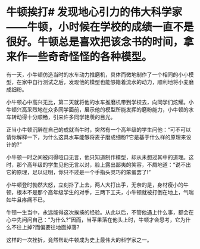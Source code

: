 # 牛顿挨打# 发现地心引力的伟大科学家——牛顿，小时候在学校的成绩一直不是很好。牛顿总是喜欢把该念书的时间，拿来作一些奇奇怪怪的各种模型。 

 有一天，小牛顿仿造当时的水车动力推磨机，具体而微地制作了一个相同的小小模型，在家中自行测试之后，发现他的模型也能够籍着流水的动力，顺利地将小麦磨成细粉。 

 小牛顿心中高兴无比，第二天就将他的水车推磨机带到学校去，向同学们炫耀。小牛顿兴高采烈地在众多同学面前，展示他的模型所能发挥的磨粉能力，小牛顿的水车转动得十分顺畅，引来许多同学艳羡的目光。 

 正当小牛顿沉醉在自己的成就当牛时，突然有一个高年级的学生问他：“可不可以请你解释一下，为什么这具水车能够将麦子磨成细粉?它是基于什么样的原理来设计的?” 

 小牛顿一时之间被问得哑口无言，他只知道制作模型，却从未想过其中的道理。这时，那个高年级的学生见他无言以对，脸上露出鄙夷的笑容，不屑地道：“说不出它的原理，足以证明，你只不过是一个手指头灵巧的笨蛋罢了!” 

 小牛顿登时勃然大怒，立刻扑了上去，两人大打出手，无奈的是，身材瘦小的牛顿，根本不是那个高年级学生的对手，三两下工夫，小牛顿就被打倒在地上，气喘如牛且疼痛不已。 

  牛顿一生当中，永远能得这次挨揍的经验。从此以后，不管他遇上什么事，都会在心中先问问自己：“为什么?”因而，当苹果落在他头上时，牛顿才会思考，它为什么不往上掉?而偏要往地面掉落? 

 这样的一次挫折，竟然帮助牛顿成为史上最伟大的科学家之一。
 